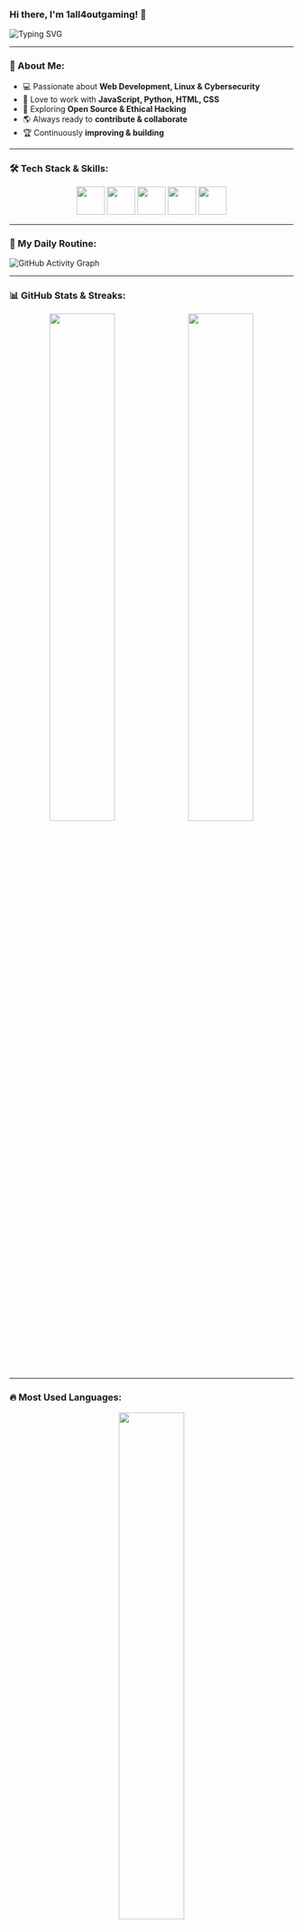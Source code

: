 ### Hi there, I'm 1all4outgaming! 👋

<!-- Typing animation -->
![Typing SVG](https://readme-typing-svg.herokuapp.com?font=Fira+Code&color=%23F7D91B&size=22&center=true&vCenter=true&width=600&height=50&lines=Full-Stack+Developer;Linux+Enthusiast;Cybersecurity+Learner;Open-Source+Contributor;Always+Learning+New+Things)

---

### 🚀 About Me:
- 💻 Passionate about **Web Development, Linux & Cybersecurity**
- 🔧 Love to work with **JavaScript, Python, HTML, CSS**
- 🎯 Exploring **Open Source & Ethical Hacking**
- 🌎 Always ready to **contribute & collaborate**
- 🏆 Continuously **improving & building**

---

### 🛠️ Tech Stack & Skills:
<p align="center">
  <img src="https://cdn.jsdelivr.net/gh/devicons/devicon/icons/html5/html5-original.svg" height="50" width="50" />
  <img src="https://cdn.jsdelivr.net/gh/devicons/devicon/icons/css3/css3-original.svg" height="50" width="50" />
  <img src="https://cdn.jsdelivr.net/gh/devicons/devicon/icons/javascript/javascript-original.svg" height="50" width="50" />
  <img src="https://cdn.jsdelivr.net/gh/devicons/devicon/icons/python/python-original.svg" height="50" width="50" />
  <img src="https://cdn.jsdelivr.net/gh/devicons/devicon/icons/linux/linux-original.svg" height="50" width="50" />
</p>

---

### 📆 My Daily Routine:
<!-- GitHub Activity Graph -->
![GitHub Activity Graph](https://github-readme-activity-graph.vercel.app/graph?username=1all4outgaming&theme=react-dark&bg_color=0D1117&color=58A6FF&line=58A6FF&point=FFFFFF)

---

### 📊 GitHub Stats & Streaks:
<p align="center">
  <img src="https://github-readme-stats.vercel.app/api?username=1all4outgaming&show_icons=true&theme=tokyonight" width="48%" />
  <img src="https://github-readme-streak-stats.herokuapp.com/?user=1all4outgaming&theme=tokyonight" width="48%" />
</p>

---

### 🔥 Most Used Languages:
<p align="center">
  <img src="https://github-readme-stats.vercel.app/api/top-langs/?username=1all4outgaming&layout=compact&theme=tokyonight" width="48%" />
</p>

---

### 🏆 GitHub Achievements:
<p align="center">
  <img src="https://github-profile-trophy.vercel.app/?username=1all4outgaming&theme=radical&margin-w=15&column=7" />
</p>

---

### 🎯 Fun GitHub Stats:
<p align="center">
  <img src="https://github-readme-stats.vercel.app/api/wakatime?username=1all4outgaming&theme=tokyonight" />
</p>

---

### 📫 Connect with me:
<p align="center">
  <a href="https://www.instagram.com/all4outgaming" target="_blank">
    <img src="https://img.shields.io/badge/Instagram-%23E4405F.svg?&style=for-the-badge&logo=instagram&logoColor=white" />
  </a>
  <a href="https://t.me/all4outgaming1" target="_blank">
    <img src="https://img.shields.io/badge/Telegram-%232CA5E0.svg?&style=for-the-badge&logo=telegram&logoColor=white" />
  </a>
</p>

